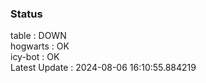 ### Status


table : DOWN  
hogwarts : OK  
icy-bot : OK  
Latest Update : 2024-08-06 16:10:55.884219
